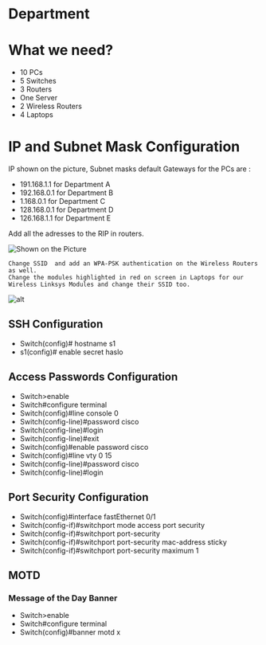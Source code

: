 # Department

# What we need?

- 10 PCs
- 5 Switches
- 3 Routers
- One Server
- 2 Wireless Routers
- 4 Laptops

# IP and Subnet Mask Configuration
IP shown on the picture, Subnet masks default
Gateways for the PCs are :
- 191.168.1.1 for Department A
- 192.168.0.1 for Department B
- 1.168.0.1 for Department C
- 128.168.0.1 for Department D
- 126.168.1.1 for Department E

Add all the adresses to the RIP in routers.

![Shown on the Picture](https://scontent-waw1-1.xx.fbcdn.net/v/t1.15752-9/97861212_650653202444552_9086678221553926144_n.png?_nc_cat=104&_nc_sid=b96e70&_nc_ohc=g8iWkL-okpYAX9i3rmB&_nc_ht=scontent-waw1-1.xx&oh=09de9ed7469ddc6f7a28ee935717eb96&oe=5EE380C7)
```
Change SSID  and add an WPA-PSK authentication on the Wireless Routers as well.
Change the modules highlighted in red on screen in Laptops for our Wireless Linksys Modules and change their SSID too.
```
![alt](https://scontent-waw1-1.xx.fbcdn.net/v/t1.15752-9/98182117_1188418731497580_1736462978649161728_n.png?_nc_cat=108&_nc_sid=b96e70&_nc_ohc=VuwJKi4DJnEAX8sm1v1&_nc_ht=scontent-waw1-1.xx&oh=8726934124e0f7ff4070803e666a1294&oe=5EE510BB)



## SSH Configuration
- Switch(config)# hostname s1
- s1(config)# enable secret haslo


## Access Passwords Configuration

-	Switch>enable 
-	Switch#configure terminal 
-	Switch(config)#line console 0 
-	Switch(config-line)#password cisco 
-	Switch(config-line)#login
-	Switch(config-line)#exit
-	Switch(config)#enable password cisco 
-	Switch(config)#line vty 0 15 
-	Switch(config-line)#password cisco 
-	Switch(config-line)#login 


## Port Security Configuration

-	Switch(config)#interface fastEthernet 0/1 
-	Switch(config-if)#switchport mode access port security
-	Switch(config-if)#switchport port-security
-	Switch(config-if)#switchport port-security mac-address sticky
-	Switch(config-if)#switchport port-security maximum 1 

## MOTD
### Message of the Day Banner

-	Switch>enable 
-	Switch#configure terminal 
-	Switch(config)#banner motd x 



